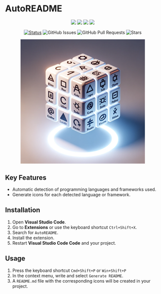 # AutoREADME

<div align="center">
<img src="https://img.shields.io/badge/NODE.JS-black?style=for-the-badge&logo=nodedotjs&logoColor=339933"/>
<img src="https://img.shields.io/badge/TYPESCRIPT-black?style=for-the-badge&logo=TypeScript&logoColor=3178C6"/>
<img src="https://img.shields.io/badge/GITHUB-black?style=for-the-badge&logo=GitHub&logoColor=white"/>
<img src="https://img.shields.io/badge/VSC-black?style=for-the-badge&logo=Visual Studio Code&logoColor=007ACC"/>
</div>

<p></p>

<div align="center">

[![Status](https://img.shields.io/badge/status-active-success.svg)]()
![GitHub Issues](https://img.shields.io/github/issues/k6zma/autoreadme.svg)
![GitHub Pull Requests](https://img.shields.io/github/issues-pr/k6zma/autoreadme.svg)
![Stars](https://img.shields.io/github/stars/k6zma/autoreadme.svg)

</div>

<div align="center">
<img src="img/logo.png" width=80%>
</div>


## Key Features

- Automatic detection of programming languages ​​and frameworks used.
- Generate icons for each detected language or framework.

## Installation

1. Open **Visual Studio Code**.
2. Go to **Extensions** or use the keyboard shortcut `Ctrl+Shift+X`.
3. Search for `AutoREADME`.
4. Install the extension.
5. Restart **Visual Studio Code Code** and your project.

## Usage

1. Press the keyboard shortcut `Cmd+Shift+P` or `Win+Shift+P`
2. In the context menu, write and select `Generate README`.
3. A `README.md` file with the corresponding icons will be created in your project.

[def]: mg/logo.pn